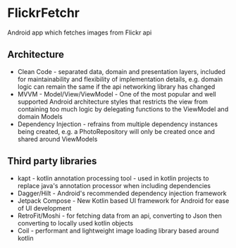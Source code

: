 # FlickrFetchr
Android app which fetches images from Flickr api

## Architecture

- Clean Code - separated data, domain and presentation layers, included for maintainability and flexibility of implementation details, e.g. domain logic can remain the same if the api networking library has changed
- MVVM - Model/View/ViewModel - One of the most popular and well supported Android architecture styles that restricts the view from containing too much logic by delegating functions to the ViewModel and domain Models
- Dependency Injection - refrains from multiple dependency instances being created, e.g. a PhotoRepository will only be created once and shared around ViewModels


## Third party libraries

- kapt - kotlin annotation processing tool - used in kotlin projects to replace java's annotation processor when including dependencies
- Dagger/Hilt - Android's recommended dependency injection framework
- Jetpack Compose - New Kotlin based UI framework for Android for ease of UI development
- RetroFit/Moshi - for fetching data from an api, converting to Json then converting to locally used kotlin objects
- Coil - performant and lightweight image loading library based around kotlin
